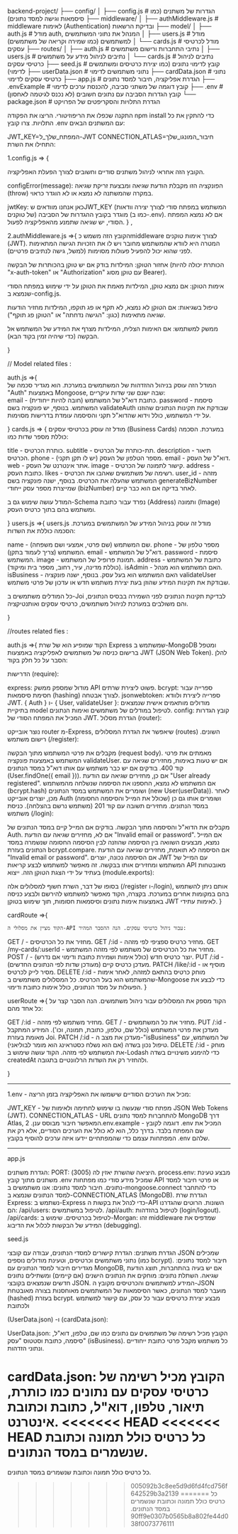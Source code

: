 backend-project/
├── config/
│   ├── config.js              # הגדרות של משתנים (כמו סיסמאות וגישה למסד נתונים)
├── middleware/
│   ├── authMiddleware.js      # middleware לאימות (Authentication) ובדיקת הרשאות
├── model/
│   ├── auth.js                # מודל auth, המנהל את נתוני המשתמשים
│   ├── users.js               # מודל למשתמשים (כמו שמירה וקריאה של משתמשים)
│   └── cards.js               # מודל לכרטיסי עסקים
├── routes/
│   ├── auth.js                # נתיבי התחברות ורישום משתמשים
│   ├── users.js               # נתיבים לניהול מידע על משתמשים
│   └── cards.js               # נתיבים לניהול כרטיסי עסקים
├── seed.js                    # קובץ לדימוי נתונים (כמו יצירת כרטיסים ומשתמשים לדימוי)
├── userData.json              # נתוני משתמשים לדימוי
├── cardData.json              # נתוני כרטיסי עסקים לדימוי
├── app.js                     # הגדרת אפליקציה, חיבור למסד נתונים
├── .envExample                # קובץ דוגמה של משתני סביבה, להכנסת ערכים לדימוי
├── .env                       # קובץ הגדרות הסביבה עם נתונים חשובים (לא נכנס לגיטמה לאחסון)
└── package.json               # הגדרת התלויות והסקריפטים של הפרויקט


התקנה
שכפלו את הריפוזיטורי.
הריצו את הפקודה npm install כדי להתקין את כל התלויות.
צרו קובץ .env עם המשתנים הבאים:

JWT_KEY=המפתח_שלך_ל-JWT
CONNECTION_ATLAS=חיבור_המונגו_שלך
התחילו את השרת:

1.config.js => {

הקובץ הזה אחראי לניהול משתנים סודיים וחשובים לצורך הפעלת האפליקציה.

configError(message): הפונקציה הזו מקבלת הודעת שגיאה ומבצעת זריקת שגיאה (throw) במקרה שהמשתנה לא נמצא או לא הוגדר כראוי.

jwtKey: כאן אנחנו מוודאים שJWT_KEY (המשתמש במפתח סודי לצורך יצירה וודאות של טוקנים) מוגדר בקובץ ההגדרות של הסביבה (כמו ב-.env). אם לא נמצא המפתח הסודי, יש שגיאה שתמנע מהאפליקציה לפעול.
} ,

2.authMiddleware.js =>{
    הקובץ הזה משמש כmiddleware לצורך אימות טוקנים (JWT). המטרה היא לוודא שהמשתמש מחובר ויש לו את הזכויות הגישה המתאימות לפני שהוא יכול להפעיל פעולות מסוימות (למשל, גישה לנתיבים פרטיים).

אחזור הטוקן: המילדות בודק אם יש טוקן בהכותרות של הבקשה (הכותרת יכולה להיות "x-auth-token" או "Authorization" עם טוקן מסוג Bearer).

אימות הטוקן: אם נמצא טוקן, המילדות מאמת את הטוקן על ידי שימוש במפתח הסודי שנמצא ב-config.js.

טיפול בשגיאות: אם הטוקן לא נמצא, לא תקף או פג תוקפו, המילדות מחזיר הודעות שגיאה מתאימות (כגון: "הגישה נדחתה" או "הטוקן פג תוקף").

ממשק למשתמש: אם האימות הצליח, המילדות מצרף את המידע של המשתמש אל הבקשה (כדי שיהיה זמין בקוד הבא).

}

// Model related files : 

auth.js =>{    
        המודל הזה עוסק בניהול ההזדהות של המשתמשים במערכת. הוא מגדיר סכמה של 
"Auth" באמצעות Mongoose, שבה ישנם שני שדות עיקריים:  
email - כתובת דוא"ל של המשתמש (חובה להיות ייחודית). 
password - סיסמת המשתמש.
בנוסף, יש פונקציה בשם validateAuth שבודקת את תקינות הנתונים שהוזנו על ידי המשתמש, כולל וידוא שהדוא"ל תקני והסיסמה עומדת בדרישות מסוימות.


}
cards.js  => {
    מודל זה עוסק בכרטיסי עסקים (Business Cards) במערכת. הסכמה כוללת מספר שדות כמו:

title - כותרת הכרטיס.
subtitle - תת-כותרת של הכרטיס.
description - תיאור הכרטיס.
phone - מספר הטלפון של העסק (יש לו תקן תקני).
email - דוא"ל של העסק.
web - אתר אינטרנט של העסק.
image - קישור לתמונה של הכרטיס.
address - כתובת העסק.
likes - רשימה של משתמשים שאהבו את הכרטיס.
user_id - מזהה המשתמש שהעלה את הכרטיס.
בנוסף, ישנה פונקציה בשם generateBizNumber שמייצרת מספר עסק ייחודי (bizNumber) לאחר בדיקה אם הוא כבר קיים.

המודל עושה שימוש גם ב-Schema נפרד עבור כתובת (Address) ותמונה (Image) ומשתמש בהם בתוך כרטיס העסק.


}
users.js =>{
    users.js
מודל זה עוסק בניהול המידע של המשתמשים במערכת. הסכמה כוללת את השדות:

name - שם המשתמש (שם פרטי, אמצעי ושם משפחה).
phone - מספר טלפון של המשתמש (צריך לעמוד בתקן).
email - דוא"ל של המשתמש.
password - סיסמת המשתמש.
image - תמונת פרופיל של המשתמש.
address - כתובת של המשתמש (כוללת מדינה, עיר, רחוב, מספר בית ומיקוד).
isAdmin - האם המשתמש הוא מנהל.
isBusiness - האם המשתמש הוא בעל עסק.
בנוסף, ישנה פונקציה validateUser שבודקת את תקינות המידע שהוזן בעת יצירת משתמש חדש או עדכון של פרטי משתמש.

כל המודלים משתמשים ב-Joi לבדיקת תקינות הנתונים לפני השמירה בבסיס הנתונים, והם משולבים במערכת לניהול משתמשים, כרטיסי עסקים ואותנטיקציה.

}


//routes related fies : 

auth.js =>{
    הקוד שמופיע הוא של שרת Express שמשתמש ב-MongoDB ומטפל ברישום כניסה של משתמשים לאפליקציה באמצעות JWT (JSON Web Token). להלן הסבר על כל חלק בקוד:

הדרישות (require):

express: מודול שמספק ממשק API פשוט ליצירת שרתים.
bcrypt: ספרייה עבור חסימת סיסמאות (hashing) לצורך אבטחה.
jsonwebtoken: ספרייה ליצירת ולוודא JWT.
{ Auth } ו- { User, validateUser }: מודולים מותאמים אישית שנמצאים בתיקיית model לטיפול במודלים של משתמשים ואימות הנתונים.
config: קובץ הגדרות המכיל את המפתח הסודי של JWT.
הגדרת מסלול (router):

נוצר אובייקט router מ-Express, שיאפשר את הגדרת המסלולים (routes) השונים.
רישום משתמש (/register):

מקבלים את פרטי המשתמש מתוך הבקשה (request body).
מאמתים את פרטי המשתמש באמצעות פונקציה validateUser.
אם יש טעות באימות, מחזירים שגיאה עם קוד 400.
בודקים אם יש כבר משתמש עם אותו דוא"ל במסד הנתונים (User.findOne({ email })).
אם כן, מחזירים שגיאה עם הודעת "User already registered".
אם המשתמש לא נמצא, החספנו את הסיסמה שנשלחה מהמשתמש (bcrypt.hash) ושומרים את המשתמש במסד הנתונים (new User(userData)).
לאחר מכן, יוצרים אובייקט Auth (שכולל את המייל והסיסמה החסומה) ושומרים אותו גם כן במסד הנתונים.
מחזירים תשובה עם קוד 201 (משתמש נרשם בהצלחה).
כניסת משתמש (/login):

מקבלים את הדוא"ל והסיסמה מתוך הבקשה.
בודקים אם המייל קיים במסד הנתונים של Auth.
אם לא, מחזירים שגיאה עם הודעת "Invalid email or password".
אם המייל נמצא, מבצעים השוואה בין הסיסמה שהוזנה לבין הסיסמה החסומה שנשמרה במסד הנתונים בעזרת bcrypt.compare.
אם הסיסמה לא תואמת, מחזירים שגיאה עם הודעת "Invalid email or password".
אם הסיסמה נכונה, יוצרים JWT עם המייל של המשתמש ומחזירים אותו בבקשה. זה מאפשר למשתמש לבצע קריאות API מאובטחות בעתיד על ידי הצגת הטוקן הזה.
ייצוא (module.exports):

בסופו של דבר, השרת חשוף למסלולים אלה (/register ו-/login), אותם ניתן להשתמש בהם במקומות אחרים במערכת.
בקצרה, הקוד מאפשר למשתמש להירשם ולבצע כניסה באמצעות אימות נתונים וסיסמאות חסומות, תוך שימוש בטוקן JWT לאימות עתידי.
}

cardRoute =>{

    הקוד מציין את מסלולי ה-API עבור ניהול כרטיסי עסקים. הנה ההסבר המהיר:

GET / - מחזיר את כל הכרטיסים.
GET /:id - מחזיר כרטיס ספציפי לפי מזהה.
GET /my-cards/:userId - מחזיר את כל הכרטיסים של משתמש לפי מזהה המשתמש.
POST / - יוצר כרטיס חדש (כולל אימות ושמירת כתובת ודימוי אם נדרש).
PUT /:id - מעדכן כרטיס קיים (מעודכן שדות לפי הנתונים החדשים).
PATCH /like/:id - מוסיף או מסיר לייק לכרטיס.
DELETE /:id - מוחק כרטיס בהתאם למזהה, לאחר אימות שהמשתמש הוא בעל הכרטיס.
כל המסלולים משתמשים ב-Mongoose כדי לבצע את הפעולות על מסד הנתונים, כולל אימות כתובת ודימוי.
}

userRoute =>{
 הקוד מספק את המסלולים עבור ניהול משתמשים. הנה הסבר קצר על כל אחד מהם:

GET /:id - מחזיר משתמש לפי מזהה.
GET / - מחזיר את כל המשתמשים.
PUT /:id - מעדכן את פרטי המשתמש (כולל שם, טלפון, כתובת, תמונה, וכו'). המידע המתקבל מאומת בעזרת Joi.
PATCH /:id - מעדכן את מצב ה-"isBusiness" של המשתמש, עם טיפול נכון בשדה (אם הוא נשלח כסטראינג הוא מומר לבוליאני).
DELETE /:id - מוחק את המשתמש לפי מזהה.
הקוד עושה שימוש ב-Lodash כדי להימנע משינויים בשדה createdAt ולהחזיר רק את השדות הרלוונטיים בתגובה.
   
}
_____________________________________________________________________

1.env - מכיל את הערכים הסודיים שישמשו את האפליקציה בזמן הריצה:

JWT_KEY - מפתח סודי שנעשה בו שימוש לחתימה ולאימות של JSON Web Tokens (JWT).
CONNECTION_ATLAS - URL להתחברות למסד נתונים MongoDB דרך Atlas, המאפשר חיבור מבוסס ענן.
2.env.example - דוגמה לקובץ .env המכיל את שם המפתח בלבד. בדרך כלל, הוא לא כולל את הערכים הסודיים, אלא רק את המפתחות עצמם כדי שהמפתחיים יידעו איזה ערכים להוסיף בקובץ .env שלהם.

_____________________________________________________________________

app.js 

הגדרת משתנים:
PORT: היציאה שהשרת יאזין לה (3005).
process.env: מבצע טעינת משתנים מתוך קובץ .env שמכיל מידע סודי כמו מפתחות API או פרטי חיבור למסד נתונים.
חיבור למסד נתונים:
אנו משתמשים ב-mongoose.connect כדי להתחבר למסד הנתונים שנמצא ב-CONNECTION_ATLAS (MongoDB).
הגדרת שרת Express:
נשתמש ב-Express כדי לנהל את בקשות ה-API השונות. הרוטים שהגדרנו הם:
/api/users: לטיפול במשתמשים.
/api/auth: לטיפול בהזדהות (login/logout).
/api/cards: לטיפול בכרטיסים.
שימוש ב-Morgan: זהו middleware שמדפיס את המידע של הבקשות לכלול את הדיבוג (debugging).

seed.js

הגדרת משתנים:
הגדרת קישורים למסדי הנתונים, עבודה עם קובצי JSON שמכילים נתוני משתמשים וכרטיסים, וטעינת מודולים נוספים (כמו bcrypt).
חיבור למסד נתונים:
מגדירים חיבור למסד הנתונים עם MongoDB, אם יש בעיה בהתחברות, תוצג הודעת שגיאה.
השתלת נתונים:
מוחקים את הנתונים הישנים (אם קיימים) ומשתילים נתונים חדשים שנמצאים בקובצי JSON.
המידע למשתמשים והכרטיסים מקובץ ה-JSON מועבר למסד הנתונים, כאשר הסיסמאות של המשתמשים מאוחסנות בצורה מאובטחת (hashed) בעזרת bcrypt.
מבצע יצירת כרטיסים עבור כל עסק, עם קישור  למשתמש ולכתובת

 (UserData.json) -ו (cardData.json):

UserData.json:
הקובץ מכיל רשימה של משתמשים עם נתונים כמו שם, טלפון, דוא"ל, סיסמה, כתובת וסטטוס "עסק" (isBusiness).
כל משתמש מקבל פרטי כתובת ייחודיים ונתוני הזדהות.

cardData.json:
הקובץ מכיל רשימה של כרטיסי עסקים עם נתונים כמו כותרת, תיאור, טלפון, דוא"ל, כתובת וכתובת אינטרנט.
<<<<<<< HEAD
<<<<<<< HEAD
כל כרטיס כולל תמונה וכתובת שנשמרים במסד הנתונים.
=======
כל כרטיס כולל תמונה וכתובת שנשמרים במסד הנתונים.
>>>>>>> 005092b3c8ee5d9d6fd4fcd756f642529b3a2139
=======
כל כרטיס כולל תמונה וכתובת שנשמרים במסד הנתונים.
>>>>>>> 90ff9e0307b0565b8a802fe44d038f0073776111
